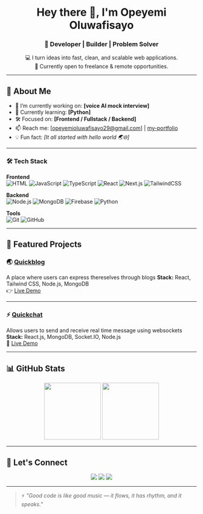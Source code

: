 
<!-- Banner or hero text -->
<h1 align="center">Hey there 👋, I'm Opeyemi Oluwafisayo</h1>
<h3 align="center">🚀 Developer | Builder | Problem Solver</h3>

<p align="center">
  💻 I turn ideas into fast, clean, and scalable web applications.<br>
  🎯 Currently open to freelance & remote opportunities.
</p>

---

## 🧠 About Me

- 🔭 I’m currently working on: **[voice AI mock interview]**
- 🌱 Currently learning: **[Python]**
- 🛠️ Focused on: **[Frontend / Fullstack / Backend]**
- 📫 Reach me: [opeyemioluwafisayo29@gmail.com] | [my-portfolio](https://devenny.vercel.app)
- 💡 Fun fact: *[It all started with hello world 🌏🌐]*

---

### 🛠 Tech Stack

**Frontend**  
![HTML](https://img.shields.io/badge/HTML5-E34F26?style=flat&logo=html5&logoColor=white)
![JavaScript](https://img.shields.io/badge/JavaScript-F7DF1E?style=flat&logo=javascript&logoColor=black)
![TypeScript](https://img.shields.io/badge/TypeScript-3178C6?style=flat&logo=typescript&logoColor=white)
![React](https://img.shields.io/badge/React-20232A?style=flat&logo=react&logoColor=61DAFB)
![Next.js](https://img.shields.io/badge/Next.js-000000?style=flat&logo=next.js&logoColor=white)
![TailwindCSS](https://img.shields.io/badge/Tailwind_CSS-38B2AC?style=flat&logo=tailwind-css&logoColor=white)

**Backend**  
![Node.js](https://img.shields.io/badge/Node.js-339933?style=flat&logo=node.js&logoColor=white)
![MongoDB](https://img.shields.io/badge/MongoDB-47A248?style=flat&logo=mongodb&logoColor=white)
![Firebase](https://img.shields.io/badge/Firebase-FFCA28?style=flat&logo=firebase&logoColor=black)
![Python](https://img.shields.io/badge/Python-3776AB?style=flat&logo=python&logoColor=white)

**Tools**  
![Git](https://img.shields.io/badge/Git-F05032?style=flat&logo=git&logoColor=white)
![GitHub](https://img.shields.io/badge/GitHub-181717?style=flat&logo=github&logoColor=white)


---

## 📂 Featured Projects

### 🌏 [Quickblog](https://github.com/Enisco29/quickblog)
A place where users can express thereselves through blogs
**Stack:** React, Tailwind CSS, Node.js, MongoDB  
👉 [Live Demo](http://quickblog-theta.vercel.app)

---

### ⚡ [Quickchat](https://github.com/Enisco29/quickchat)
Allows users to send and receive real time message using websockets 
**Stack:** React.js, MongoDB, Socket.IO, Node.js  
🔗 [Live Demo](https://quickchat-tan.vercel.app)

---

## 📊 GitHub Stats

<p align="center">
  <img src="https://github-readme-stats.vercel.app/api?username=Enisco29&show_icons=true&theme=radical" height="150" />
  <img src="https://github-readme-stats.vercel.app/api/top-langs/?username=Enisco29&layout=compact&theme=radical" height="150" />
</p>

---

## 🔗 Let's Connect

<p align="center">
  <a href="https://twitter.com/ennycodes"><img src="https://img.shields.io/badge/Twitter-blue?style=for-the-badge&logo=twitter&logoColor=white" /></a>
  <a href="https://www.linkedin.com/in/eniola-opeyemi-b6a701334/"><img src="https://img.shields.io/badge/LinkedIn-blue?style=for-the-badge&logo=linkedin&logoColor=white" /></a>
  <a href="mailto:opeyemioluwafisayo29@email.com"><img src="https://img.shields.io/badge/Email-red?style=for-the-badge&logo=gmail&logoColor=white" /></a>
</p>

---

> ⚡ *"Good code is like good music — it flows, it has rhythm, and it speaks."*

